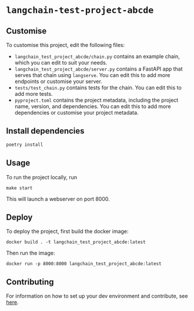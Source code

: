 # `langchain-test-project-abcde`

<!--- This is a LangChain project bootstrapped by [LangChain CLI](https://github.com/langchain-ai/langchain). --->

## Customise

To customise this project, edit the following files:

- `langchain_test_project_abcde/chain.py` contains an example chain, which you can edit to suit your needs.
- `langchain_test_project_abcde/server.py` contains a FastAPI app that serves that chain using `langserve`. You can edit this to add more endpoints or customise your server.
- `tests/test_chain.py` contains tests for the chain. You can edit this to add more tests.
- `pyproject.toml` contains the project metadata, including the project name, version, and dependencies. You can edit this to add more dependencies or customise your project metadata.

## Install dependencies

```bash
poetry install
```

## Usage

To run the project locally, run

```
make start
```

This will launch a webserver on port 8000.

## Deploy

To deploy the project, first build the docker image:

```
docker build . -t langchain_test_project_abcde:latest
```

Then run the image:

```
docker run -p 8000:8000 langchain_test_project_abcde:latest
```

## Contributing

For information on how to set up your dev environment and contribute, see [here](.github/CONTRIBUTING.md).
